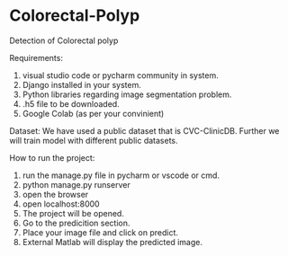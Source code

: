 # Colorectal-Polyp
Detection of Colorectal polyp

Requirements:
 1. visual studio code or pycharm community in system.
 2. Django installed in your system.
 3. Python libraries regarding image segmentation problem.
 4. .h5 file to be downloaded.
 5. Google Colab (as per your convinient)

Dataset: We have used a public dataset that is CVC-ClinicDB. Further we will train model with          different public datasets. 

How to run the project:
 1. run the manage.py file in pycharm or vscode or cmd.
 2. python manage.py runserver
 3. open the browser
 4. open localhost:8000
 5. The project will be opened.
 6. Go to the predicition section.
 7. Place your image file and click on predict.
 8. External Matlab will display the predicted image.
